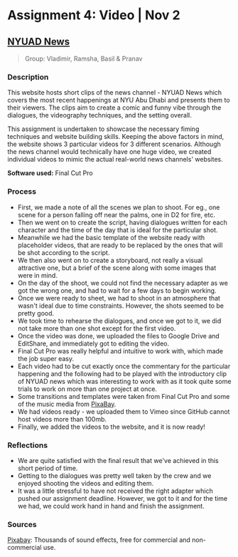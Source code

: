 # Assignment 4: Video | Nov 2
## [NYUAD News](https://vsharkovski.github.io/commlab-video/)

>Group: Vladimir, Ramsha, Basil & Pranav
### Description
This website hosts short clips of the news channel - NYUAD News which covers the most recent happenings at NYU Abu Dhabi and presents them to their viewers. The clips aim to create a comic and funny vibe through the dialogues, the videography techniques, and the setting overall.

This assignment is undertaken to showcase the necessary fiming techniques and website building skills. Keeping the above factors in mind, the website shows 3 particular videos for 3 different scenarios. Although the news channel would technically have one huge video, we created individual videos to mimic the actual real-world news channels' websites.

**Software used:** Final Cut Pro

### Process
- First, we made a note of all the scenes we plan to shoot. For eg., one scene for a person falling off near the palms, one in D2 for fire, etc. 
- Then we went on to create the script, having dialogues written for each character and the time of the day that is ideal for the particular shot. 
- Meanwhile we had the basic template of the website ready with placeholder videos, that are ready to be replaced by the ones that will be shot according to the script. 
- We then also went on to create a storyboard, not really a visual attractive one, but a brief of the scene along with some images that were in mind. 
- On the day of the shoot, we could not find the necessary adapter as we got the wrong one, and had to wait for a few days to begin working.
- Once we were ready to sheet, we had to shoot in an atmosphere that wasn't ideal due to time constraints. However, the shots seemed to be pretty good.
- We took time to rehearse the dialogues, and once we got to it, we did not take more than one shot except for the first video. 
- Once the video was done, we uploaded the files to Google Drive and EditShare, and immediately got to editing the video. 
- Final Cut Pro was really helpful and intuitive to work with, which made the job super easy. 
- Each video had to be cut exactly once the commentary for the particular happening and the following had to be played with the introductory clip of NYUAD news which was interesting to work with as it took quite some trials to work on more than one project at once.
- Some transitions and templates were taken from Final Cut Pro and some of the music media from [PixaBay](https://pixabay.com/sound-effects/).
- We had videos ready - we uploaded them to Vimeo since GitHub cannot host videos more than 100mb.
- Finally, we added the videos to the website, and it is now ready!

### Reflections
- We are quite satisfied with the final result that we've achieved in this short period of time. 
- Getting to the dialogues was pretty well taken by the crew and we enjoyed shooting the videos and editing them.
- It was a little stressful to have not received the right adapter which pushed our assignment deadline. However, we got to it and for the time we had, we could work hand in hand and finish the assignment. 

### Sources
[Pixabay](https://pixabay.com/sound-effects/): Thousands of sound effects, free for commercial and non-commercial use.
